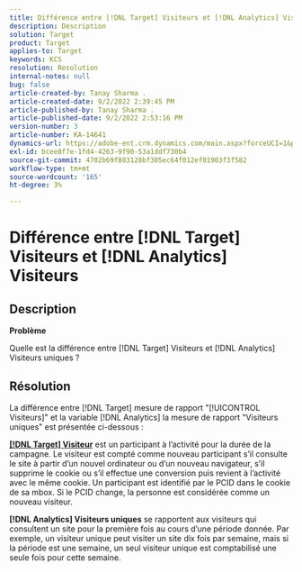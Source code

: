 ```yaml
---
title: Différence entre [!DNL Target] Visiteurs et [!DNL Analytics] Visiteurs
description: Description
solution: Target
product: Target
applies-to: Target
keywords: KCS
resolution: Resolution
internal-notes: null
bug: false
article-created-by: Tanay Sharma .
article-created-date: 9/2/2022 2:39:45 PM
article-published-by: Tanay Sharma .
article-published-date: 9/2/2022 2:53:16 PM
version-number: 3
article-number: KA-14641
dynamics-url: https://adobe-ent.crm.dynamics.com/main.aspx?forceUCI=1&pagetype=entityrecord&etn=knowledgearticle&id=d7fa2510-cd2a-ed11-9db1-002248086735
exl-id: bcee8f7e-1fd4-4263-9f90-53a1ddf730b4
source-git-commit: 4702b69f883128bf305ec64f012ef01903f3f582
workflow-type: tm+mt
source-wordcount: '165'
ht-degree: 3%

---
```


# Différence entre [!DNL Target] Visiteurs et [!DNL Analytics] Visiteurs

## Description


<b>Problème</b>

Quelle est la différence entre [!DNL Target] Visiteurs et [!DNL Analytics] Visiteurs uniques ?


## Résolution


La différence entre [!DNL Target] mesure de rapport &quot;[!UICONTROL Visiteurs]&quot; et la variable [!DNL Analytics] la mesure de rapport &quot;Visiteurs uniques&quot; est présentée ci-dessous :

<u><b>[!DNL Target] Visiteur</b></u> est un participant à l’activité pour la durée de la campagne. Le visiteur est compté comme nouveau participant s’il consulte le site à partir d’un nouvel ordinateur ou d’un nouveau navigateur, s’il supprime le cookie ou s’il effectue une conversion puis revient à l’activité avec le même cookie. Un participant est identifié par le PCID dans le cookie de sa mbox. Si le PCID change, la personne est considérée comme un nouveau visiteur.

<b>[!DNL Analytics] Visiteurs uniques</b> se rapportent aux visiteurs qui consultent un site pour la première fois au cours d’une période donnée. Par exemple, un visiteur unique peut visiter un site dix fois par semaine, mais si la période est une semaine, un seul visiteur unique est comptabilisé une seule fois pour cette semaine.
